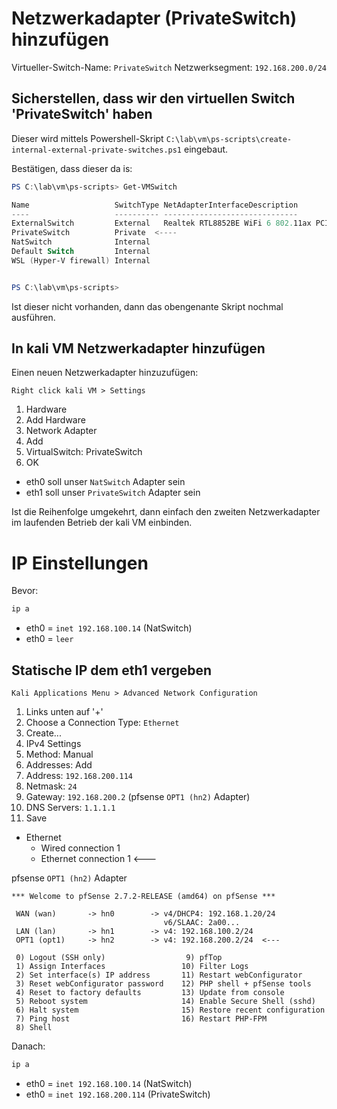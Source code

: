 # Netzwerkadapter (PrivateSwitch) hinzufügen

Virtueller-Switch-Name: `PrivateSwitch`
Netzwerksegment: `192.168.200.0/24`

## Sicherstellen, dass wir den virtuellen Switch 'PrivateSwitch' haben

Dieser wird mittels Powershell-Skript `C:\lab\vm\ps-scripts\create-internal-external-private-switches.ps1` eingebaut.

Bestätigen, dass dieser da is:
```powershell
PS C:\lab\vm\ps-scripts> Get-VMSwitch

Name                   SwitchType NetAdapterInterfaceDescription
----                   ---------- ------------------------------
ExternalSwitch         External   Realtek RTL8852BE WiFi 6 802.11ax PCIe Adapter
PrivateSwitch          Private  <----
NatSwitch              Internal
Default Switch         Internal
WSL (Hyper-V firewall) Internal


PS C:\lab\vm\ps-scripts>
```

Ist dieser nicht vorhanden, dann das obengenante Skript nochmal ausführen.

## In kali VM Netzwerkadapter hinzufügen

Einen neuen Netzwerkadapter hinzuzufügen:
```plaintext
Right click kali VM > Settings
```
1. Hardware
2. Add Hardware
3. Network Adapter
4. Add
5. VirtualSwitch: PrivateSwitch
6. OK

* eth0 soll unser `NatSwitch` Adapter sein
* eth1 soll unser `PrivateSwitch` Adapter sein

Ist die Reihenfolge umgekehrt, dann einfach den zweiten Netzwerkadapter im laufenden Betrieb der kali VM einbinden.

# IP Einstellungen

Bevor:
```bash
ip a
```
* eth0 = `inet 192.168.100.14` (NatSwitch)
* eth0 = `leer`

## Statische IP dem eth1 vergeben

```plaintext
Kali Applications Menu > Advanced Network Configuration
```
1. Links unten auf '+'
2. Choose a Connection Type: `Ethernet`
3. Create...
4. IPv4 Settings
5. Method: Manual
6. Addresses: Add
7. Address: `192.168.200.114`
8. Netmask: `24`
9. Gateway: `192.168.200.2` (pfsense `OPT1 (hn2)` Adapter)
10. DNS Servers: `1.1.1.1`
11. Save

- Ethernet
   - Wired connection 1
   - Ethernet connection 1 <---

pfsense `OPT1 (hn2)` Adapter
```plaintext
*** Welcome to pfSense 2.7.2-RELEASE (amd64) on pfSense ***

 WAN (wan)       -> hn0        -> v4/DHCP4: 192.168.1.20/24
                                  v6/SLAAC: 2a00...
 LAN (lan)       -> hn1        -> v4: 192.168.100.2/24
 OPT1 (opt1)     -> hn2        -> v4: 192.168.200.2/24  <---

 0) Logout (SSH only)                  9) pfTop
 1) Assign Interfaces                 10) Filter Logs
 2) Set interface(s) IP address       11) Restart webConfigurator
 3) Reset webConfigurator password    12) PHP shell + pfSense tools
 4) Reset to factory defaults         13) Update from console
 5) Reboot system                     14) Enable Secure Shell (sshd)
 6) Halt system                       15) Restore recent configuration
 7) Ping host                         16) Restart PHP-FPM
 8) Shell
```

Danach:
```bash
ip a
```
* eth0 = `inet 192.168.100.14` (NatSwitch)
* eth0 = `inet 192.168.200.114` (PrivateSwitch)


